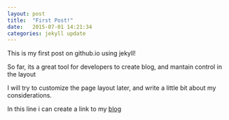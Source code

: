```yaml
---
layout: post
title:  "First Post!"
date:   2015-07-01 14:21:34
categories: jekyll update
---
```

This is my first post on github.io using jekyll!

So far, its a great tool for developers to create blog, and mantain control in the layout

I will try to customize the page layout later, and write a little bit about my considerations.


In this line i can create a link to my [blog][mussatto.github.io] 

[mussatto.github.io]:      http://mussatto.github.io/
